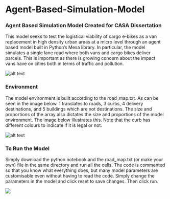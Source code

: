 # Agent-Based-Simulation-Model
### Agent Based Simulation Model Created for CASA Dissertation 

This model seeks to test the logistical viability of cargo e-bikes as a van replacement in high density urban areas at a micro level through an agent based model built in Python’s Mesa library. In particular, the model simulates a single lane road where both vans and cargo bikes deliver parcels. This is important as there is growing concern about the impact vans have on cities both in terms of traffic and pollution.

![alt text](https://lh3.googleusercontent.com/tN1KVjHovXf5KczYzgt9YdMRf-fUWBGp4uR3cIgkrt21CUSTtMrjyrKohijgNrMF53r0c3Nb9d7Wyw5_ruztQ-ZxIHD-fZiHd1oJbyrr)

### Environment 

The model environment is built according to the road_map.txt. As can be seen in the image below. 1 translates to roads, 3 curbs, 4 delivery destinations, and 5 buildings which are not destinations. The size and proportions of the array also dictates the size and proportions of the model environment. The image below illustrates this. Note that the curb has  different colours to indicate if it is legal or not.

![alt text](https://lh5.googleusercontent.com/YLRbCdD8I0oMAMwFxBTSG8bxmOsg1ASyg4ypWDzNbf7TUxR_vZvnz2z_qFIgTYT-ZJS3A1t0yv8Ht6vyST4NhyUeyb9S4XoFgIWPaS6h)

### To Run the Model

Simply download the python notebook and the road_map.txt (or make your own) file in the same directory and run all the cells. The code is commented so that you know what everything does, but many model parameters are customisable even without having to read the code. Simply change the parameters in the model and click reset to save changes. Then click run.

![](ABMGIF.gif)
